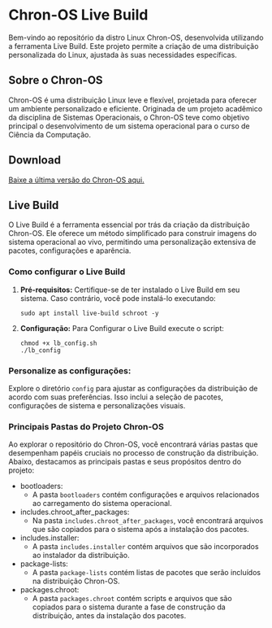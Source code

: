 # Chron-OS Live Build

Bem-vindo ao repositório da distro Linux Chron-OS, desenvolvida utilizando a ferramenta Live Build. Este projeto permite a criação de uma distribuição personalizada do Linux, ajustada às suas necessidades específicas.

## Sobre o Chron-OS

Chron-OS é uma distribuição Linux leve e flexível, projetada para oferecer um ambiente personalizado e eficiente. Originada de um projeto acadêmico da disciplina de Sistemas Operacionais, o Chron-OS teve como objetivo principal o desenvolvimento de um sistema operacional para o curso de Ciência da Computação.

## Download
<a href="https://drive.google.com/file/d/1TB2SpmWnEsmooY7GPGt3TvDiMFB_e2i3/view?usp=drive_link" target="_blank">Baixe a última versão do Chron-OS aqui.</a>

## Live Build

O Live Build é a ferramenta essencial por trás da criação da distribuição Chron-OS. Ele oferece um método simplificado para construir imagens do sistema operacional ao vivo, permitindo uma personalização extensiva de pacotes, configurações e aparência.

### Como configurar o Live Build

1. **Pré-requisitos:**
   Certifique-se de ter instalado o Live Build em seu sistema. Caso contrário, você pode instalá-lo executando:
   ```
   sudo apt install live-build schroot -y
   ```
3. **Configuração:**
   Para Configurar o Live Build execute o script:
   ```
   chmod +x lb_config.sh
   ./lb_config
   ```
### Personalize as configurações:
Explore o diretório ``config`` para ajustar as configurações da distribuição de acordo com suas preferências. Isso inclui a seleção de pacotes, configurações de sistema e personalizações visuais.

### Principais Pastas do Projeto Chron-OS

Ao explorar o repositório do Chron-OS, você encontrará várias pastas que desempenham papéis cruciais no processo de construção da distribuição. Abaixo, destacamos as principais pastas e seus propósitos dentro do projeto:

- bootloaders:
  - A pasta `bootloaders` contém configurações e arquivos relacionados ao carregamento do sistema operacional.
- includes.chroot_after_packages:
  - Na pasta `includes.chroot_after_packages`, você encontrará arquivos que são copiados para o sistema após a instalação dos pacotes.
- includes.installer:
  - A pasta `includes.installer` contém arquivos que são incorporados ao instalador da distribuição.
- package-lists:
  - A pasta `package-lists` contém listas de pacotes que serão incluídos na distribuição Chron-OS. 
- packages.chroot:
  - A pasta `packages.chroot` contém scripts e arquivos que são copiados para o sistema durante a fase de construção da distribuição, antes da instalação dos pacotes.
